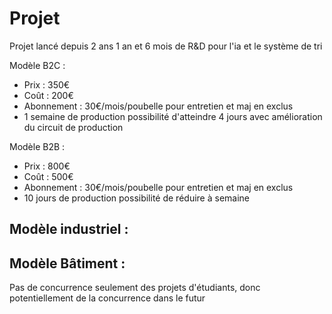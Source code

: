 # Projet

Projet lancé depuis 2 ans 1 an et 6 mois  de R&D pour l'ia et le système de tri

Modèle B2C :
- Prix : 350€
- Coût : 200€
- Abonnement : 30€/mois/poubelle pour entretien et maj en exclus
- 1 semaine de production possibilité d'atteindre 4 jours avec amélioration du circuit de production

Modèle B2B :
- Prix : 800€
- Coût : 500€
- Abonnement : 30€/mois/poubelle pour entretien et maj en exclus
- 10 jours de production possibilité de réduire à semaine

Modèle industriel :
- 

Modèle Bâtiment :
- 

Pas de concurrence seulement des projets d'étudiants, donc potentiellement de la concurrence dans le futur